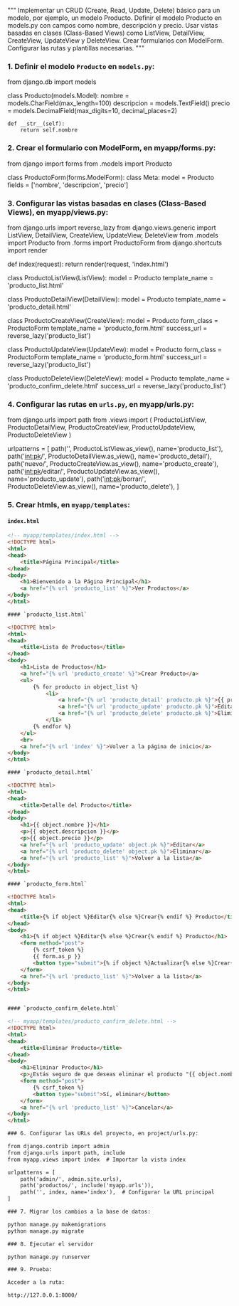 """
Implementar un CRUD (Create, Read, Update, Delete) básico para un modelo, por ejemplo, un modelo Producto. Definir el modelo Producto en models.py con campos como nombre, descripción y precio. Usar vistas basadas en clases (Class-Based Views) como ListView, DetailView, CreateView, UpdateView y DeleteView.  Crear formularios con ModelForm. Configurar las rutas y plantillas necesarias.
"""

### 1. Definir el modelo `Producto` en `models.py`:

from django.db import models

class Producto(models.Model):
    nombre = models.CharField(max_length=100)
    descripcion = models.TextField()
    precio = models.DecimalField(max_digits=10, decimal_places=2)

    def __str__(self):
        return self.nombre

### 2. Crear el formulario con ModelForm, en myapp/forms.py:

from django import forms
from .models import Producto

class ProductoForm(forms.ModelForm):
    class Meta:
        model = Producto
        fields = ['nombre', 'descripcion', 'precio']

### 3. Configurar las vistas basadas en clases (Class-Based Views), en myapp/views.py:

from django.urls import reverse_lazy
from django.views.generic import ListView, DetailView, CreateView, UpdateView, DeleteView
from .models import Producto
from .forms import ProductoForm
from django.shortcuts import render

def index(request):
    return render(request, 'index.html')

class ProductoListView(ListView):
    model = Producto
    template_name = 'producto_list.html'

class ProductoDetailView(DetailView):
    model = Producto
    template_name = 'producto_detail.html'

class ProductoCreateView(CreateView):
    model = Producto
    form_class = ProductoForm
    template_name = 'producto_form.html'
    success_url = reverse_lazy('producto_list')

class ProductoUpdateView(UpdateView):
    model = Producto
    form_class = ProductoForm
    template_name = 'producto_form.html'
    success_url = reverse_lazy('producto_list')

class ProductoDeleteView(DeleteView):
    model = Producto
    template_name = 'producto_confirm_delete.html'
    success_url = reverse_lazy('producto_list')


### 4. Configurar las rutas en `urls.py`, en myapp/urls.py:

from django.urls import path
from .views import (
    ProductoListView,
    ProductoDetailView,
    ProductoCreateView,
    ProductoUpdateView,
    ProductoDeleteView
)

urlpatterns = [
    path('', ProductoListView.as_view(), name='producto_list'),
    path('<int:pk>/', ProductoDetailView.as_view(), name='producto_detail'),
    path('nuevo/', ProductoCreateView.as_view(), name='producto_create'),
    path('<int:pk>/editar/', ProductoUpdateView.as_view(), name='producto_update'),
    path('<int:pk>/borrar/', ProductoDeleteView.as_view(), name='producto_delete'),
]

### 5. Crear htmls, en `myapp/templates`:

#### `index.html`

```html
<!-- myapp/templates/index.html -->
<!DOCTYPE html>
<html>
<head>
    <title>Página Principal</title>
</head>
<body>
    <h1>Bienvenido a la Página Principal</h1>
    <a href="{% url 'producto_list' %}">Ver Productos</a>
</body>
</html>

#### `producto_list.html`

<!DOCTYPE html>
<html>
<head>
    <title>Lista de Productos</title>
</head>
<body>
    <h1>Lista de Productos</h1>
    <a href="{% url 'producto_create' %}">Crear Producto</a>
    <ul>
        {% for producto in object_list %}
            <li>
                <a href="{% url 'producto_detail' producto.pk %}">{{ producto.nombre }}</a> - {{ producto.precio }}
                <a href="{% url 'producto_update' producto.pk %}">Editar</a>
                <a href="{% url 'producto_delete' producto.pk %}">Eliminar</a>
            </li>
        {% endfor %}
    </ul>
    <br>
    <a href="{% url 'index' %}">Volver a la página de inicio</a>
</body>
</html>

#### `producto_detail.html`

<!DOCTYPE html>
<html>
<head>
    <title>Detalle del Producto</title>
</head>
<body>
    <h1>{{ object.nombre }}</h1>
    <p>{{ object.descripcion }}</p>
    <p>{{ object.precio }}</p>
    <a href="{% url 'producto_update' object.pk %}">Editar</a>
    <a href="{% url 'producto_delete' object.pk %}">Eliminar</a>
    <a href="{% url 'producto_list' %}">Volver a la lista</a>
</body>
</html>

#### `producto_form.html`

<!DOCTYPE html>
<html>
<head>
    <title>{% if object %}Editar{% else %}Crear{% endif %} Producto</title>
</head>
<body>
    <h1>{% if object %}Editar{% else %}Crear{% endif %} Producto</h1>
    <form method="post">
        {% csrf_token %}
        {{ form.as_p }}
        <button type="submit">{% if object %}Actualizar{% else %}Crear{% endif %}</button>
    </form>
    <a href="{% url 'producto_list' %}">Volver a la lista</a>
</body>
</html>


#### `producto_confirm_delete.html`

<!-- myapp/templates/producto_confirm_delete.html -->
<!DOCTYPE html>
<html>
<head>
    <title>Eliminar Producto</title>
</head>
<body>
    <h1>Eliminar Producto</h1>
    <p>¿Estás seguro de que deseas eliminar el producto "{{ object.nombre }}"?</p>
    <form method="post">
        {% csrf_token %}
        <button type="submit">Sí, eliminar</button>
    </form>
    <a href="{% url 'producto_list' %}">Cancelar</a>
</body>
</html>

### 6. Configurar las URLs del proyecto, en project/urls.py:

from django.contrib import admin
from django.urls import path, include
from myapp.views import index  # Importar la vista index

urlpatterns = [
    path('admin/', admin.site.urls),
    path('productos/', include('myapp.urls')),
    path('', index, name='index'),  # Configurar la URL principal
]

### 7. Migrar los cambios a la base de datos:

python manage.py makemigrations
python manage.py migrate

### 8. Ejecutar el servidor

python manage.py runserver

### 9. Prueba:

Acceder a la ruta:

http://127.0.0.1:8000/